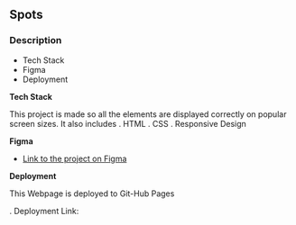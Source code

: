 ## Spots

### Description

- Tech Stack
- Figma
- Deployment

**Tech Stack**

This project is made so all the elements are displayed correctly on popular screen sizes. It also includes
. HTML
. CSS
. Responsive Design

**Figma**

- [Link to the project on Figma](https://www.figma.com/file/BBNm2bC3lj8QQMHlnqRsga/Sprint-3-Project-%E2%80%94-Spots?type=design&node-id=2%3A60&mode=design&t=afgNFybdorZO6cQo-1)

**Deployment**

This Webpage is deployed to Git-Hub Pages

. Deployment Link:
